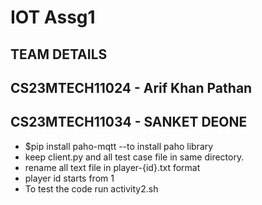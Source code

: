 # IOT Assg1
## TEAM DETAILS
## CS23MTECH11024 - Arif Khan Pathan
## CS23MTECH11034 - SANKET DEONE
* $pip install paho-mqtt  --to install paho library
* keep client.py and all test case file in same directory.
* rename all text file in player-{id}.txt format
* player id starts from 1
* To test the code run activity2.sh

